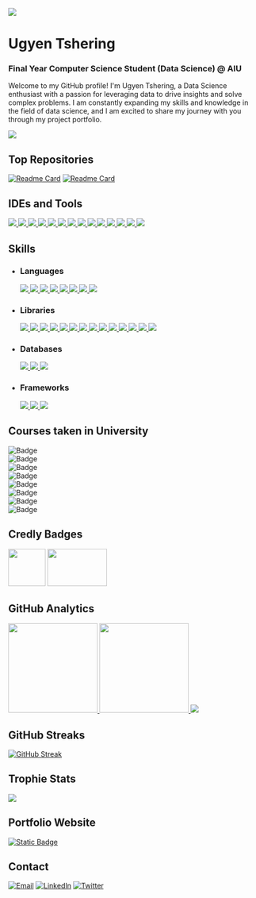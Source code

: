 ![](https://github.com/ugyenn-tsheringg/ugyenn-tsheringg/blob/main/github-header-image.jpeg)

# Ugyen Tshering

### Final Year Computer Science Student (Data Science) @ AIU

Welcome to my GitHub profile! I'm Ugyen Tshering, a Data Science enthusiast with a passion for leveraging data to drive insights and solve complex problems. I am constantly expanding my skills and knowledge in the field of data science, and I am excited to share my journey with you through my project portfolio.

[![](https://github-profile-summary-cards.vercel.app/api/cards/profile-details?username=ugyenn-tsheringg&theme=dark)](https://github.com/ugyenn-tsheringg)

## Top Repositories

[![Readme Card](https://github-readme-stats.vercel.app/api/pin/?username=ugyenn-tsheringg&theme=dark&hide_border=true&repo=Data-Science-Projects)](https://github.com/ugyenn-tsheringg/Data-Science-Projects) [![Readme Card](https://github-readme-stats.vercel.app/api/pin/?username=ugyenn-tsheringg&theme=dark&hide_border=true&repo=IBM-AI-Engineering)](https://github.com/ugyenn-tsheringg/IBM-AI-Engineering)

## IDEs and Tools

[![](https://img.shields.io/badge/Python-FFD43B?style=for-the-badge&logo=python&logoColor=blue)
![](https://img.shields.io/badge/Colab-F9AB00?style=for-the-badge&logo=googlecolab&color=525252)
![](https://img.shields.io/badge/PyCharm-000000.svg?&style=for-the-badge&logo=PyCharm&logoColor=white)
![](https://img.shields.io/badge/VSCode-0078D4?style=for-the-badge&logo=visual%20studio%20code&logoColor=white)
![](https://img.shields.io/badge/MySQL-4479A1?style=for-the-badge&logo=mysql&logoColor=white)
![](https://img.shields.io/badge/Jupyter_Notebook-F37626?style=for-the-badge&logo=jupyter&logoColor=white)
![](https://img.shields.io/badge/Kaggle-20BEFF?style=for-the-badge&logo=kaggle&logoColor=white)
![](https://img.shields.io/badge/R_Studio-276DC3?style=for-the-badge&logo=rstudio&logoColor=white)
![](https://img.shields.io/badge/Windsurf-009BFF?style=for-the-badge&logoColor=white)
![](https://img.shields.io/badge/Power_BI-F2C811?style=for-the-badge&logo=powerbi&logoColor=black)
![](https://img.shields.io/badge/GitHub-181717?style=for-the-badge&logo=github&logoColor=white)
![](https://img.shields.io/badge/Docker-2496ED?style=for-the-badge&logo=docker&logoColor=white)
![](https://img.shields.io/badge/Ollama-000000?style=for-the-badge&logoColor=white)
![](https://img.shields.io/badge/Tableau-E97627?style=for-the-badge&logo=tableau&logoColor=white)](https://github.com/ugyenn-tsheringg)

## Skills

- ### Languages
  [![](https://img.shields.io/badge/C-00599C?style=for-the-badge&logo=c&logoColor=white)
  ![](https://img.shields.io/badge/Java-007396?style=for-the-badge&logo=java&logoColor=white)
  ![](https://img.shields.io/badge/Python-FFD43B?style=for-the-badge&logo=python&logoColor=blue)
  ![](https://img.shields.io/badge/R-276DC3?style=for-the-badge&logo=r&logoColor=white)
  ![](https://img.shields.io/badge/Markdown-000000?style=for-the-badge&logo=markdown&logoColor=white)
  ![](https://img.shields.io/badge/HTML5-E34F26?style=for-the-badge&logo=html5&logoColor=white)
  ![](https://img.shields.io/badge/CSS3-1572B6?style=for-the-badge&logo=css3&logoColor=white)
  ![](https://img.shields.io/badge/JavaScript-323330?style=for-the-badge&logo=javascript&logoColor=F7DF1E)
  ](https://github.com/ugyenn-tsheringg)
- ### Libraries

  [![](https://img.shields.io/badge/Keras-D00000?style=for-the-badge&logo=Keras&logoColor=white)
  ![](https://img.shields.io/badge/Numpy-777BB4?style=for-the-badge&logo=numpy&logoColor=white)
  ![](https://img.shields.io/badge/Pandas-2C2D72?style=for-the-badge&logo=pandas&logoColor=white)
  ![](https://img.shields.io/badge/Plotly-239120?style=for-the-badge&logo=plotly&logoColor=white)
  ![](https://img.shields.io/badge/scikit_learn-F7931E?style=for-the-badge&logo=scikit-learn&logoColor=white)
  ![](https://img.shields.io/badge/SciPy-654FF0?style=for-the-badge&logo=SciPy&logoColor=white)
  ![](https://img.shields.io/badge/Streamlit-FF4B4B?style=for-the-badge&logo=Streamlit&logoColor=white)
  ![](https://img.shields.io/badge/TensorFlow-FF6F00?style=for-the-badge&logo=TensorFlow&logoColor=white)
  ![](https://img.shields.io/badge/Node%20js-339933?style=for-the-badge&logo=nodedotjs&logoColor=white)
  ![](https://img.shields.io/badge/OpenCV-27338e?style=for-the-badge&logo=OpenCV&logoColor=white)
  ![](https://img.shields.io/badge/Seaborn-008080?style=for-the-badge&logo=seaborn&logoColor=white)
  ![](https://img.shields.io/badge/NLTK-85C1E9?style=for-the-badge&logo=python&logoColor=black)
  ![](https://img.shields.io/badge/Matplotlib-11557C?style=for-the-badge&logo=matplotlib&logoColor=white)
  ![](https://img.shields.io/badge/PyTorch-EE4C2C?style=for-the-badge&logo=pytorch&logoColor=white)](https://github.com/ugyenn-tsheringg)

- ### Databases

  [![](https://img.shields.io/badge/MySQL-005C84?style=for-the-badge&logo=mysql&logoColor=white)
  ![](https://img.shields.io/badge/MongoDB-47A248?style=for-the-badge&logo=mongodb&logoColor=white)
  ![](https://img.shields.io/badge/Firebase-FFCA28?style=for-the-badge&logo=firebase&logoColor=black)](https://github.com/ugyenn-tsheringg)

- ### Frameworks
  [![](https://img.shields.io/badge/React-20232A?style=for-the-badge&logo=react&logoColor=61DAFB)
  ![](https://img.shields.io/badge/Express-000000?style=for-the-badge&logo=express&logoColor=white)
  ![](https://img.shields.io/badge/Node.js-339933?style=for-the-badge&logo=nodedotjs&logoColor=white)](https://github.com/ugyenn-tsheringg)

## Courses taken in University

![Badge](https://img.shields.io/badge/©%20Natural%20Language%20Processing-blue?style=flat)  
![Badge](https://img.shields.io/badge/©%20Artificial%20Intelligence-blue?style=flat)  
![Badge](https://img.shields.io/badge/©%20Machine%20Learning-blue?style=flat)  
![Badge](https://img.shields.io/badge/©%20Deep%20Learning-blue?style=flat)  
![Badge](https://img.shields.io/badge/©%20Computer%20Vision-blue?style=flat)  
![Badge](https://img.shields.io/badge/©%20Data%20Science-blue?style=flat)  
![Badge](https://img.shields.io/badge/©%20Big%20Data%20Analytics-blue?style=flat)  
![Badge](https://img.shields.io/badge/©%20Cloud%20Computing-blue?style=flat)

## Credly Badges

[<img src='https://images.credly.com/size/680x680/images/254b883a-44a3-4cec-b6f2-946a80522b39/image.png' width="75" height="75"/>](https://www.credly.com/badges/0d9482fe-452f-4166-9ee4-c51d45f18d97/public_url)
[<img src='https://brm-workforce.oracle.com/pdf/certview/images/OCI24AICFA.png' width="120" height="75"/>](https://www.credly.com/badges/0c33bdfd-44e1-424a-a0a3-3b031df87ce4/public_url)

## GitHub Analytics

[<img height="180em" src="https://github-readme-stats-eight-theta.vercel.app/api?username=ugyenn-tsheringg&show_icons=true&theme=dark&hide_border=true&include_all_commits=true&count_private=true"/> <img height="180em" src="https://github-readme-stats.vercel.app/api/top-langs/?username=ugyenn-tsheringg&layout=compact&theme=dark&hide_border=true"/> ![](http://github-profile-summary-cards.vercel.app/api/cards/productive-time?username=ugyenn-tsheringg&show_icons=true&theme=dark&utcOffset=8)](https://github.com/ugyenn-tsheringg)

## GitHub Streaks

[![GitHub Streak](https://streak-stats.demolab.com?user=ugyenn-tsheringg&theme=dark&hide_border=true)](https://git.io/streak-stats)

## Trophie Stats

![](https://github-profile-trophy.vercel.app/?username=ugyenn-tsheringg&theme=onedark)

## Portfolio Website

[![Static Badge](https://img.shields.io/badge/Website-%20?style=for-the-badge&label=Portfolio&labelColor=dark&color=blue)](https://www.sukhmansingh.tech)

## Contact

[![Email](https://img.shields.io/badge/Gmail-D14836?style=for-the-badge&logo=gmail&logoColor=white)](mailto:ugyen.tshering4641@gmail.com) [![LinkedIn](https://img.shields.io/badge/LinkedIn-0077B5?style=for-the-badge&logo=linkedin&logoColor=white)](https://www.linkedin.com/in/welcometougyentsheringpage) [![Twitter](https://img.shields.io/badge/Twitter-1DA1F2?style=for-the-badge&logo=twitter&logoColor=white)](https://twitter.com/ugyencring4641)

<!---
ugyenn-tsheringg/ugyenn-tsheringg is a ✨ special ✨ repository because its `README.md` (this file) appears on your GitHub profile.
You can click the Preview link to take a look at your changes.
--->
